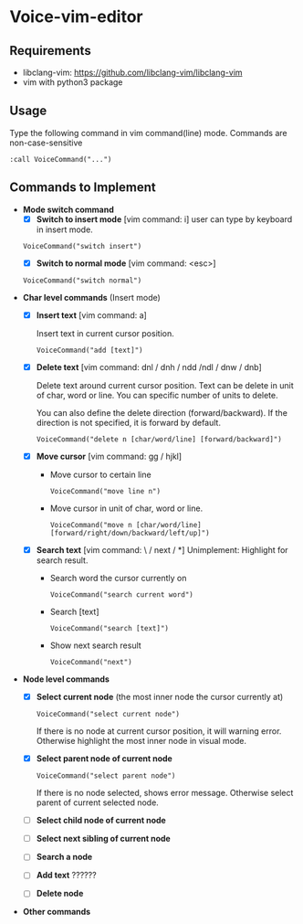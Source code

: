 # Voice-vim-editor

## Requirements
* libclang-vim: https://github.com/libclang-vim/libclang-vim
* vim with python3 package

## Usage
Type the following command in vim command(line) mode. Commands are non-case-sensitive
```
:call VoiceCommand("...")
```

## Commands to Implement
* **Mode switch command**
  - [x] **Switch to insert mode** [vim command: i] user can type by keyboard in insert mode.
  ```
  VoiceCommand("switch insert")
  ```
  - [x] **Switch to normal mode** [vim command: \<esc\>]
  ```
  VoiceCommand("switch normal")
  ```
* **Char level commands** (Insert mode)
  - [x] **Insert text** [vim command: a]
  
    Insert text in current cursor position.
    ```
    VoiceCommand("add [text]")
    ```
  - [x] **Delete text** [vim command: dnl / dnh / ndd /ndl / dnw / dnb]
  
    Delete text around current cursor position. Text can be delete in unit of char, word or line. You can specific number of units to delete. 
    
    You can also define the delete direction (forward/backward). If the direction is not specified, it is forward by default.
    ```
    VoiceCommand("delete n [char/word/line] [forward/backward]")
    ```
  - [x] **Move cursor** [vim command: <count> gg / hjkl]
    - Move cursor to certain line
      ``` 
      VoiceCommand("move line n")
      ```
    - Move cursor in unit of char, word or line. 
      ```
      VoiceCommand("move n [char/word/line] [forward/right/down/backward/left/up]")
      ```
  
  - [x] **Search text** [vim command: \ / next / *]
    Unimplement: Highlight for search result.
    - Search word the cursor currently on
      ```
      VoiceCommand("search current word")
      ```
    - Search [text]
      ```
      VoiceCommand("search [text]")
      ```
    - Show next search result
      ```
      VoiceCommand("next")
      ```
    
  
* **Node level commands**
  - [x] **Select current node** (the most inner node the cursor currently at)
    ```
    VoiceCommand("select current node")
    ```
    If there is no node at current cursor position, it will warning error. Otherwise highlight the most inner node in visual mode.
  
  - [x] **Select parent node of current node**
    ```
    VoiceCommand("select parent node")
    ```
    If there is no node selected, shows error message. Otherwise select parent of current selected node. 
  
  - [ ] **Select child node of current node**
  
  - [ ] **Select next sibling of current node**
  
  - [ ] **Search a node**
  
  - [ ] **Add text** ??????
  
  - [ ] **Delete node**
  
   
* **Other commands**

